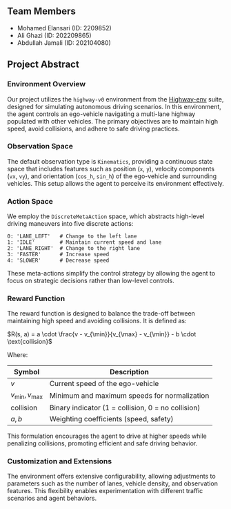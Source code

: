 ## **Team Members**

- Mohamed Elansari (ID: 2209852)
- Ali Ghazi (ID: 202209865)
- Abdullah Jamali (ID: 202104080)
## **Project Abstract**

### **Environment Overview**

Our project utilizes the `highway-v0` environment from the [Highway-env](https://highway-env.farama.org/environments/highway/) suite, designed for simulating autonomous driving scenarios. In this environment, the agent controls an ego-vehicle navigating a multi-lane highway populated with other vehicles. The primary objectives are to maintain high speed, avoid collisions, and adhere to safe driving practices.

### **Observation Space**

The default observation type is `Kinematics`, providing a continuous state space that includes features such as position (`x`, `y`), velocity components (`vx`, `vy`), and orientation (`cos_h`, `sin_h`) of the ego-vehicle and surrounding vehicles. This setup allows the agent to perceive its environment effectively.

### **Action Space**

We employ the `DiscreteMetaAction` space, which abstracts high-level driving maneuvers into five discrete actions:

```
0: 'LANE_LEFT'   # Change to the left lane
1: 'IDLE'        # Maintain current speed and lane
2: 'LANE_RIGHT'  # Change to the right lane
3: 'FASTER'      # Increase speed
4: 'SLOWER'      # Decrease speed

```

These meta-actions simplify the control strategy by allowing the agent to focus on strategic decisions rather than low-level controls. 

### **Reward Function**
The reward function is designed to balance the trade-off between maintaining high speed and avoiding collisions. It is defined as:

$R(s, a) = a \cdot \frac{v - v_{\min}}{v_{\max} - v_{\min}} - b \cdot \text{collision}$

Where:

| Symbol              | Description                                           |
|---------------------|-------------------------------------------------------|
| $v$                 | Current speed of the ego-vehicle                      |
| $v_{\min}, v_{\max}$| Minimum and maximum speeds for normalization         |
| $\text{collision}$  | Binary indicator ($1$ = collision, $0$ = no collision)|
| $a, b$              | Weighting coefficients (speed, safety)                |


This formulation encourages the agent to drive at higher speeds while penalizing collisions, promoting efficient and safe driving behavior.

### **Customization and Extensions**
The environment offers extensive configurability, allowing adjustments to parameters such as the number of lanes, vehicle density, and observation features. This flexibility enables experimentation with different traffic scenarios and agent behaviors.
